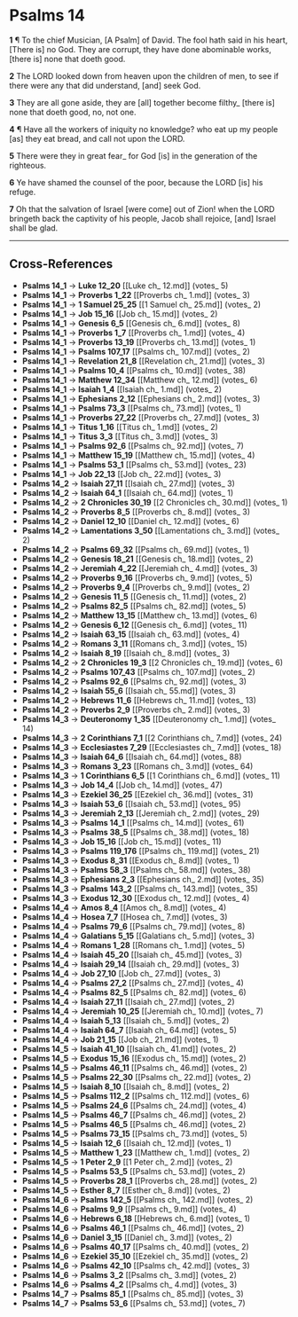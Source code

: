 # Psalms 14

**1** ¶ To the chief Musician, [A Psalm] of David. The fool hath said in his heart, [There is] no God. They are corrupt, they have done abominable works, [there is] none that doeth good.

**2** The LORD looked down from heaven upon the children of men, to see if there were any that did understand, [and] seek God.

**3** They are all gone aside, they are [all] together become filthy_ [there is] none that doeth good, no, not one.

**4** ¶ Have all the workers of iniquity no knowledge? who eat up my people [as] they eat bread, and call not upon the LORD.

**5** There were they in great fear_ for God [is] in the generation of the righteous.

**6** Ye have shamed the counsel of the poor, because the LORD [is] his refuge.

**7** Oh that the salvation of Israel [were come] out of Zion! when the LORD bringeth back the captivity of his people, Jacob shall rejoice, [and] Israel shall be glad.

---

## Cross-References

- **Psalms 14_1** → **Luke 12_20** [[Luke ch_ 12.md]] (votes_ 5)
- **Psalms 14_1** → **Proverbs 1_22** [[Proverbs ch_ 1.md]] (votes_ 3)
- **Psalms 14_1** → **1 Samuel 25_25** [[1 Samuel ch_ 25.md]] (votes_ 2)
- **Psalms 14_1** → **Job 15_16** [[Job ch_ 15.md]] (votes_ 2)
- **Psalms 14_1** → **Genesis 6_5** [[Genesis ch_ 6.md]] (votes_ 8)
- **Psalms 14_1** → **Proverbs 1_7** [[Proverbs ch_ 1.md]] (votes_ 4)
- **Psalms 14_1** → **Proverbs 13_19** [[Proverbs ch_ 13.md]] (votes_ 1)
- **Psalms 14_1** → **Psalms 107_17** [[Psalms ch_ 107.md]] (votes_ 2)
- **Psalms 14_1** → **Revelation 21_8** [[Revelation ch_ 21.md]] (votes_ 3)
- **Psalms 14_1** → **Psalms 10_4** [[Psalms ch_ 10.md]] (votes_ 38)
- **Psalms 14_1** → **Matthew 12_34** [[Matthew ch_ 12.md]] (votes_ 6)
- **Psalms 14_1** → **Isaiah 1_4** [[Isaiah ch_ 1.md]] (votes_ 2)
- **Psalms 14_1** → **Ephesians 2_12** [[Ephesians ch_ 2.md]] (votes_ 3)
- **Psalms 14_1** → **Psalms 73_3** [[Psalms ch_ 73.md]] (votes_ 1)
- **Psalms 14_1** → **Proverbs 27_22** [[Proverbs ch_ 27.md]] (votes_ 3)
- **Psalms 14_1** → **Titus 1_16** [[Titus ch_ 1.md]] (votes_ 2)
- **Psalms 14_1** → **Titus 3_3** [[Titus ch_ 3.md]] (votes_ 3)
- **Psalms 14_1** → **Psalms 92_6** [[Psalms ch_ 92.md]] (votes_ 7)
- **Psalms 14_1** → **Matthew 15_19** [[Matthew ch_ 15.md]] (votes_ 4)
- **Psalms 14_1** → **Psalms 53_1** [[Psalms ch_ 53.md]] (votes_ 23)
- **Psalms 14_1** → **Job 22_13** [[Job ch_ 22.md]] (votes_ 3)
- **Psalms 14_2** → **Isaiah 27_11** [[Isaiah ch_ 27.md]] (votes_ 3)
- **Psalms 14_2** → **Isaiah 64_1** [[Isaiah ch_ 64.md]] (votes_ 1)
- **Psalms 14_2** → **2 Chronicles 30_19** [[2 Chronicles ch_ 30.md]] (votes_ 1)
- **Psalms 14_2** → **Proverbs 8_5** [[Proverbs ch_ 8.md]] (votes_ 3)
- **Psalms 14_2** → **Daniel 12_10** [[Daniel ch_ 12.md]] (votes_ 6)
- **Psalms 14_2** → **Lamentations 3_50** [[Lamentations ch_ 3.md]] (votes_ 2)
- **Psalms 14_2** → **Psalms 69_32** [[Psalms ch_ 69.md]] (votes_ 1)
- **Psalms 14_2** → **Genesis 18_21** [[Genesis ch_ 18.md]] (votes_ 2)
- **Psalms 14_2** → **Jeremiah 4_22** [[Jeremiah ch_ 4.md]] (votes_ 3)
- **Psalms 14_2** → **Proverbs 9_16** [[Proverbs ch_ 9.md]] (votes_ 5)
- **Psalms 14_2** → **Proverbs 9_4** [[Proverbs ch_ 9.md]] (votes_ 2)
- **Psalms 14_2** → **Genesis 11_5** [[Genesis ch_ 11.md]] (votes_ 2)
- **Psalms 14_2** → **Psalms 82_5** [[Psalms ch_ 82.md]] (votes_ 5)
- **Psalms 14_2** → **Matthew 13_15** [[Matthew ch_ 13.md]] (votes_ 6)
- **Psalms 14_2** → **Genesis 6_12** [[Genesis ch_ 6.md]] (votes_ 11)
- **Psalms 14_2** → **Isaiah 63_15** [[Isaiah ch_ 63.md]] (votes_ 4)
- **Psalms 14_2** → **Romans 3_11** [[Romans ch_ 3.md]] (votes_ 15)
- **Psalms 14_2** → **Isaiah 8_19** [[Isaiah ch_ 8.md]] (votes_ 3)
- **Psalms 14_2** → **2 Chronicles 19_3** [[2 Chronicles ch_ 19.md]] (votes_ 6)
- **Psalms 14_2** → **Psalms 107_43** [[Psalms ch_ 107.md]] (votes_ 2)
- **Psalms 14_2** → **Psalms 92_6** [[Psalms ch_ 92.md]] (votes_ 3)
- **Psalms 14_2** → **Isaiah 55_6** [[Isaiah ch_ 55.md]] (votes_ 3)
- **Psalms 14_2** → **Hebrews 11_6** [[Hebrews ch_ 11.md]] (votes_ 13)
- **Psalms 14_2** → **Proverbs 2_9** [[Proverbs ch_ 2.md]] (votes_ 3)
- **Psalms 14_3** → **Deuteronomy 1_35** [[Deuteronomy ch_ 1.md]] (votes_ 14)
- **Psalms 14_3** → **2 Corinthians 7_1** [[2 Corinthians ch_ 7.md]] (votes_ 24)
- **Psalms 14_3** → **Ecclesiastes 7_29** [[Ecclesiastes ch_ 7.md]] (votes_ 18)
- **Psalms 14_3** → **Isaiah 64_6** [[Isaiah ch_ 64.md]] (votes_ 88)
- **Psalms 14_3** → **Romans 3_23** [[Romans ch_ 3.md]] (votes_ 64)
- **Psalms 14_3** → **1 Corinthians 6_5** [[1 Corinthians ch_ 6.md]] (votes_ 11)
- **Psalms 14_3** → **Job 14_4** [[Job ch_ 14.md]] (votes_ 47)
- **Psalms 14_3** → **Ezekiel 36_25** [[Ezekiel ch_ 36.md]] (votes_ 31)
- **Psalms 14_3** → **Isaiah 53_6** [[Isaiah ch_ 53.md]] (votes_ 95)
- **Psalms 14_3** → **Jeremiah 2_13** [[Jeremiah ch_ 2.md]] (votes_ 29)
- **Psalms 14_3** → **Psalms 14_1** [[Psalms ch_ 14.md]] (votes_ 61)
- **Psalms 14_3** → **Psalms 38_5** [[Psalms ch_ 38.md]] (votes_ 18)
- **Psalms 14_3** → **Job 15_16** [[Job ch_ 15.md]] (votes_ 11)
- **Psalms 14_3** → **Psalms 119_176** [[Psalms ch_ 119.md]] (votes_ 21)
- **Psalms 14_3** → **Exodus 8_31** [[Exodus ch_ 8.md]] (votes_ 1)
- **Psalms 14_3** → **Psalms 58_3** [[Psalms ch_ 58.md]] (votes_ 38)
- **Psalms 14_3** → **Ephesians 2_3** [[Ephesians ch_ 2.md]] (votes_ 35)
- **Psalms 14_3** → **Psalms 143_2** [[Psalms ch_ 143.md]] (votes_ 35)
- **Psalms 14_3** → **Exodus 12_30** [[Exodus ch_ 12.md]] (votes_ 4)
- **Psalms 14_4** → **Amos 8_4** [[Amos ch_ 8.md]] (votes_ 4)
- **Psalms 14_4** → **Hosea 7_7** [[Hosea ch_ 7.md]] (votes_ 3)
- **Psalms 14_4** → **Psalms 79_6** [[Psalms ch_ 79.md]] (votes_ 8)
- **Psalms 14_4** → **Galatians 5_15** [[Galatians ch_ 5.md]] (votes_ 3)
- **Psalms 14_4** → **Romans 1_28** [[Romans ch_ 1.md]] (votes_ 5)
- **Psalms 14_4** → **Isaiah 45_20** [[Isaiah ch_ 45.md]] (votes_ 3)
- **Psalms 14_4** → **Isaiah 29_14** [[Isaiah ch_ 29.md]] (votes_ 3)
- **Psalms 14_4** → **Job 27_10** [[Job ch_ 27.md]] (votes_ 3)
- **Psalms 14_4** → **Psalms 27_2** [[Psalms ch_ 27.md]] (votes_ 4)
- **Psalms 14_4** → **Psalms 82_5** [[Psalms ch_ 82.md]] (votes_ 6)
- **Psalms 14_4** → **Isaiah 27_11** [[Isaiah ch_ 27.md]] (votes_ 2)
- **Psalms 14_4** → **Jeremiah 10_25** [[Jeremiah ch_ 10.md]] (votes_ 7)
- **Psalms 14_4** → **Isaiah 5_13** [[Isaiah ch_ 5.md]] (votes_ 2)
- **Psalms 14_4** → **Isaiah 64_7** [[Isaiah ch_ 64.md]] (votes_ 5)
- **Psalms 14_4** → **Job 21_15** [[Job ch_ 21.md]] (votes_ 1)
- **Psalms 14_5** → **Isaiah 41_10** [[Isaiah ch_ 41.md]] (votes_ 2)
- **Psalms 14_5** → **Exodus 15_16** [[Exodus ch_ 15.md]] (votes_ 2)
- **Psalms 14_5** → **Psalms 46_11** [[Psalms ch_ 46.md]] (votes_ 2)
- **Psalms 14_5** → **Psalms 22_30** [[Psalms ch_ 22.md]] (votes_ 2)
- **Psalms 14_5** → **Isaiah 8_10** [[Isaiah ch_ 8.md]] (votes_ 2)
- **Psalms 14_5** → **Psalms 112_2** [[Psalms ch_ 112.md]] (votes_ 6)
- **Psalms 14_5** → **Psalms 24_6** [[Psalms ch_ 24.md]] (votes_ 4)
- **Psalms 14_5** → **Psalms 46_7** [[Psalms ch_ 46.md]] (votes_ 2)
- **Psalms 14_5** → **Psalms 46_5** [[Psalms ch_ 46.md]] (votes_ 2)
- **Psalms 14_5** → **Psalms 73_15** [[Psalms ch_ 73.md]] (votes_ 5)
- **Psalms 14_5** → **Isaiah 12_6** [[Isaiah ch_ 12.md]] (votes_ 1)
- **Psalms 14_5** → **Matthew 1_23** [[Matthew ch_ 1.md]] (votes_ 2)
- **Psalms 14_5** → **1 Peter 2_9** [[1 Peter ch_ 2.md]] (votes_ 2)
- **Psalms 14_5** → **Psalms 53_5** [[Psalms ch_ 53.md]] (votes_ 2)
- **Psalms 14_5** → **Proverbs 28_1** [[Proverbs ch_ 28.md]] (votes_ 2)
- **Psalms 14_5** → **Esther 8_7** [[Esther ch_ 8.md]] (votes_ 2)
- **Psalms 14_6** → **Psalms 142_5** [[Psalms ch_ 142.md]] (votes_ 2)
- **Psalms 14_6** → **Psalms 9_9** [[Psalms ch_ 9.md]] (votes_ 4)
- **Psalms 14_6** → **Hebrews 6_18** [[Hebrews ch_ 6.md]] (votes_ 1)
- **Psalms 14_6** → **Psalms 46_1** [[Psalms ch_ 46.md]] (votes_ 2)
- **Psalms 14_6** → **Daniel 3_15** [[Daniel ch_ 3.md]] (votes_ 2)
- **Psalms 14_6** → **Psalms 40_17** [[Psalms ch_ 40.md]] (votes_ 2)
- **Psalms 14_6** → **Ezekiel 35_10** [[Ezekiel ch_ 35.md]] (votes_ 2)
- **Psalms 14_6** → **Psalms 42_10** [[Psalms ch_ 42.md]] (votes_ 3)
- **Psalms 14_6** → **Psalms 3_2** [[Psalms ch_ 3.md]] (votes_ 2)
- **Psalms 14_6** → **Psalms 4_2** [[Psalms ch_ 4.md]] (votes_ 3)
- **Psalms 14_7** → **Psalms 85_1** [[Psalms ch_ 85.md]] (votes_ 3)
- **Psalms 14_7** → **Psalms 53_6** [[Psalms ch_ 53.md]] (votes_ 7)

